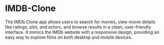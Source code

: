 # IMDB-Clone
The IMDb Clone app allows users to search for movies, view movie details like ratings, plot, and actors, and browse results in a clean, user-friendly interface. It mimics the IMDb website with a responsive design, providing an easy way to explore films on both desktop and mobile devices.
